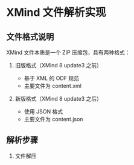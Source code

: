 # XMind 文件解析实现

## 文件格式说明

XMind 文件本质是一个 ZIP 压缩包，具有两种格式：

1. 旧版格式（XMind 8 update3 之前）
   - 基于 XML 的 ODF 规范
   - 主要文件为 content.xml
   
2. 新版格式（XMind 8 update3 之后）
   - 使用 JSON 格式
   - 主要文件为 content.json

## 解析步骤

1. 文件解压 